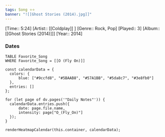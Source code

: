 ```yaml
---
tags: Song ⭐⭐ 
banner: "![[Ghost Stories (2014).jpg]]"
---
```

[Time:: 5:24]
[Artist:: [[Coldplay]] ]
[Genre:: Rock, Pop]
[Played:: 3]
[Album:: [[Ghost Stories (2014)]]]
[Year:: 2014]
### Dates
````dataview
TABLE Favorite_Song
WHERE Favorite_Song = [[O (Fly On)]]
````
  ```dataviewjs
const calendarData = { 
	colors: { 
		blue: ["#9ccfd8", "#5BAAB8", "#57A1BB", "#5da8c7", "#3e8fb0"] 
	}, 
	entries: [] 
}; 

for (let page of dv.pages('"Daily Notes"')) { 
	calendarData.entries.push({ 
		date: page.file.name, 
		intensity: page["O_(Fly_On)"]
	}); 
} 

renderHeatmapCalendar(this.container, calendarData);
```
